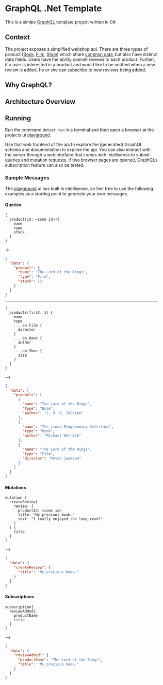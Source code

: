 # GraphQL .Net Template
This is a simlpe [GraphQL](https://graphql.org/) template project written in C#.

## Context
The project exposes a simplified webshop api. There are three types of product ([Book](GraphQl\Types\BookType.cs), [Film](GraphQl\Types\FilmType.cs), [Shoe](GraphQl\Types\ShoeType.cs)) which share [common data](GraphQl\Types\ProductInterface.cs), but also have distinct data fields.
Users have the ability commit reviews to each product. Further, if a user is interested in a product and would like to be notified when a new review is added, he or she can subscribe to new reviews being added.

## Why GraphQL?

## Architecture Overview

## Running
Run the command `dotnet run` in a terminal and then open a browser at the projects ui [playground](https://localhost:5001/ui/playground).

Use that web frontend of the api to explore the (generated) GraphQL schema and documentation to explore the api. You can also interact with the server through a webinterface that comes with intellisense to submit queries and mutation requests. If two browser pages are opened, GraphQLs subscription feature can also be tested.

### Sample Messages
The [playground](https://localhost:5001/ui/playground) ui has built in intellisense, so feel free to use the following examples as a starting point to generate your own messages.
#### Queries
```
{
  product(id: <some id>){
    name
    type
    stock
  }
}
```
->
```json
{
  "data": {
    "product": {
      "name": "The Lord of the Rings",
      "type": "Film",
      "stock": 12
    }
  }
}
```
---
```
{
  products(first: 3) {
    name
    type
    ... on Film {
      director
    }
    ... on Book {
      author
    }
    ... on Shoe {
      size
    }
  }
}
```
-->
```json
{
  "data": {
    "products": [
      {
        "name": "The Lord of the Rings",
        "type": "Book",
        "author": "J. R. R. Tolkien"
      },
      {
        "name": "The Linux Programming Interface",
        "type": "Book",
        "author": "Michael Kerrisk"
      },
      {
        "name": "The Lord of the Rings",
        "type": "Film",
        "director": "Peter Jackson"
      }
    ]
  }
}
```
#### Mutations
```
mutation {
  createReview(
    review: {
      productId: <some id>
      title: "My precious book."
      text: "I really enjoyed the long read!"
    }
  ) {
    title
  }
}
```
-->
```json
{
  "data": {
    "createReview": {
      "title": "My precious book."
    }
  }
}
```
#### Subscriptions
```
subscription{
  reviewAdded{
    productName
    title
  }
}
```
-->
```json
{
  "data": {
    "reviewAdded": {
      "productName": "The Lord of the Rings",
      "title": "My precious book."
    }
  }
}
```
